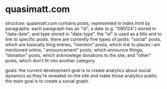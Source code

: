 # quasimatt.com

structure:
quasimatt.com contains posts, represented in index.html by paragraphs. each paragraph has an "id", a date (e.g. "090124") stored in "data-date", and type stored in "data-type". the "id" is used as a title and to link to specific posts. there are currently five types of posts: "social" posts, which are basically blog entries, "mention" posts, which link to places i am mentioned online, "announcement" posts, which announce things, "donation" posts, which acknowlege donations to the site, and "other" posts, which don't fit into another category.

goals:
the current development goal is to create analytics about social dynamics as they're revealed on the site and make those analytics public. the main goal is to create a social graph.
